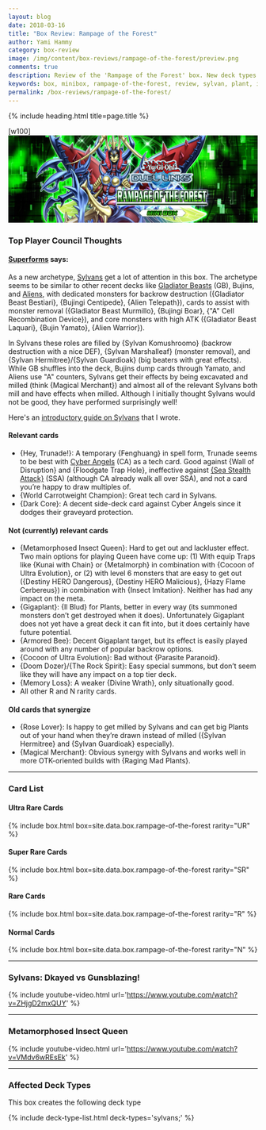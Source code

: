 ```yaml
---
layout: blog
date: 2018-03-16
title: "Box Review: Rampage of the Forest"
author: Yami Hammy
category: box-review
image: /img/content/box-reviews/rampage-of-the-forest/preview.png
comments: true
description: Review of the 'Rampage of the Forest' box. New deck types included with this box are Sylvans as well as insect and plant support.
keywords: box, minibox, rampage-of-the-forest, review, sylvan, plant, insect
permalink: /box-reviews/rampage-of-the-forest/
---
```


{% include heading.html title=page.title %}

[w100]
![banner](/img/content/box-reviews/rampage-of-the-forest/banner.jpg)

### Top Player Council Thoughts

#### **[Superforms](/authors/superforms/)** says: 

As a new archetype, [Sylvans](/tier-list/sylvans/) get a lot of attention in this box. The archetype seems to be similar to other recent decks like [Gladiator Beasts](/guides/deck-types/gladiator-beasts-guide-by-brenduke/) (GB), Bujins, and [Aliens](/guides/deck-types/aliens-guide-by-celestial/), with dedicated monsters for backrow destruction ({Gladiator Beast Bestiari}, {Bujingi Centipede}, {Alien Telepath}), cards to assist with monster removal ({Gladiator Beast Murmillo}, {Bujingi Boar}, {"A" Cell Recombination Device}), and core monsters with high ATK ({Gladiator Beast Laquari}, {Bujin Yamato}, {Alien Warrior}). 

In Sylvans these roles are filled by {Sylvan Komushroomo} (backrow destruction with a nice DEF), {Sylvan Marshalleaf} (monster removal), and {Sylvan Hermitree}/{Sylvan Guardioak} (big beaters with great effects). While GB shuffles into the deck, Bujins dump cards through Yamato, and Aliens use "A" counters, Sylvans get their effects by being excavated and milled (think {Magical Merchant}) and almost all of the relevant Sylvans both mill and have effects when milled. Although I initially thought Sylvans would not be good, they have performed surprisingly well! 

Here's an [introductory guide on Sylvans](https://drive.google.com/file/d/1ZeE6aTrGjm1fLIqd8gy0umplHR11-s1P/view) that I wrote.

#### Relevant cards
- {Hey, Trunade!}: A temporary {Fenghuang} in spell form, Trunade seems to be best with [Cyber Angels](/guides/deck-types/the-cyber-angels-guide-by-negative1/) (CA) as a tech card. Good against {Wall of Disruption} and {Floodgate Trap Hole}, ineffective against [{Sea Stealth Attack}](/guides/deck-types/sea-stealth-attack-guide-by-builttotilt/) (SSA) (although CA already walk all over SSA), and not a card you’re happy to draw multiples of.
- {World Carrotweight Champion}: Great tech card in Sylvans.
- {Dark Core}: A decent side-deck card against Cyber Angels since it dodges their graveyard protection.

#### Not (currently) relevant cards
- {Metamorphosed Insect Queen}: Hard to get out and lackluster effect. Two main options for playing Queen have come up: (1) With equip Traps like {Kunai with Chain} or {Metalmorph} in combination with {Cocoon of Ultra Evolution}, or (2) with level 6 monsters that are easy to get out ({Destiny HERO Dangerous}, {Destiny HERO Malicious}, {Hazy Flame Cerbereus}) in combination with {Insect Imitation}. Neither has had any impact on the meta.
- {Gigaplant}: {Il Blud} for Plants, better in every way (its summoned monsters don’t get destroyed when it does). Unfortunately Gigaplant does not yet have a great deck it can fit into, but it does certainly have future potential.
- {Armored Bee}: Decent Gigaplant target, but its effect is easily played around with any number of popular backrow options.
- {Cocoon of Ultra Evolution}: Bad without {Parasite Paranoid}.
- {Doom Dozer}/{The Rock Spirit}: Easy special summons, but don’t seem like they will have any impact on a top tier deck.
- {Memory Loss}: A weaker {Divine Wrath}, only situationally good.
- All other R and N rarity cards. 

#### Old cards that synergize
- {Rose Lover}: Is happy to get milled by Sylvans and can get big Plants out of your hand when they’re drawn instead of milled ({Sylvan Hermitree} and {Sylvan Guardioak} especially).
- {Magical Merchant}: Obvious synergy with Sylvans and works well in more OTK-oriented builds with {Raging Mad Plants}.

---

### Card List

#### Ultra Rare Cards

{% include box.html box=site.data.box.rampage-of-the-forest rarity="UR" %}

#### Super Rare Cards

{% include box.html box=site.data.box.rampage-of-the-forest rarity="SR" %}

#### Rare Cards

{% include box.html box=site.data.box.rampage-of-the-forest rarity="R" %}

#### Normal Cards

{% include box.html box=site.data.box.rampage-of-the-forest rarity="N" %}

---

### Sylvans: Dkayed vs Gunsblazing! 

{% include youtube-video.html url='https://www.youtube.com/watch?v=ZHjgD2mxQUY' %}

---

### Metamorphosed Insect Queen

{% include youtube-video.html url='https://www.youtube.com/watch?v=VMdv6wREsEk' %}
 
---

### Affected Deck Types
This box creates the following deck type

{% include deck-type-list.html deck-types='sylvans;' %} 